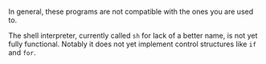 In general, these programs are not compatible with the ones you are used to.

The shell interpreter, currently called `sh` for lack of a better name, is not yet fully functional.
Notably it does not yet implement control structures like `if` and `for`.
